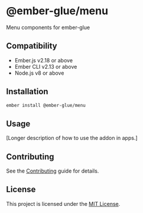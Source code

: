 @ember-glue/menu
==============================================================================

Menu components for ember-glue

Compatibility
------------------------------------------------------------------------------

* Ember.js v2.18 or above
* Ember CLI v2.13 or above
* Node.js v8 or above

Installation
------------------------------------------------------------------------------

```sh
ember install @ember-glue/menu
```

Usage
------------------------------------------------------------------------------

[Longer description of how to use the addon in apps.]

Contributing
------------------------------------------------------------------------------

See the [Contributing](CONTRIBUTING.md) guide for details.

License
------------------------------------------------------------------------------

This project is licensed under the [MIT License](LICENSE.md).

